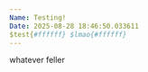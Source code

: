 ```yaml
---
Name: Testing!
Date: 2025-08-28 18:46:50.033611
$test{#ffffff} $lmao{#ffffff}
---
```


whatever feller
